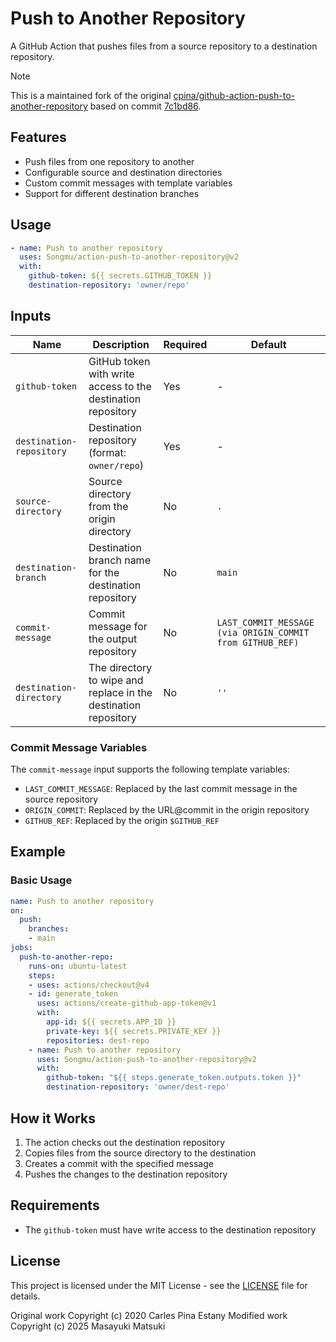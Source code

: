 # Push to Another Repository

A GitHub Action that pushes files from a source repository to a destination repository.

> [!NOTE]
> This is a maintained fork of the original [cpina/github-action-push-to-another-repository](https://github.com/cpina/github-action-push-to-another-repository) based on commit [7c1bd86](https://github.com/cpina/github-action-push-to-another-repository/commit/7c1bd869f38327ce403753fc2a5769e26cacb5ac).

## Features
- Push files from one repository to another
- Configurable source and destination directories
- Custom commit messages with template variables
- Support for different destination branches

## Usage

```yaml
- name: Push to another repository
  uses: Songmu/action-push-to-another-repository@v2
  with:
    github-token: ${{ secrets.GITHUB_TOKEN }}
    destination-repository: 'owner/repo'
```

## Inputs

| Name | Description | Required | Default |
|------|-------------|----------|---------|
| `github-token` | GitHub token with write access to the destination repository | Yes | - |
| `destination-repository` | Destination repository (format: `owner/repo`) | Yes | - |
| `source-directory` | Source directory from the origin directory | No | `.` |
| `destination-branch` | Destination branch name for the destination repository | No | `main` |
| `commit-message` | Commit message for the output repository | No | `LAST_COMMIT_MESSAGE (via ORIGIN_COMMIT from GITHUB_REF)` |
| `destination-directory` | The directory to wipe and replace in the destination repository | No | `''` |

### Commit Message Variables

The `commit-message` input supports the following template variables:

- `LAST_COMMIT_MESSAGE`: Replaced by the last commit message in the source repository
- `ORIGIN_COMMIT`: Replaced by the URL@commit in the origin repository
- `GITHUB_REF`: Replaced by the origin `$GITHUB_REF`

## Example

### Basic Usage

```yaml
name: Push to another repository
on:
  push:
    branches:
    - main
jobs:
  push-to-another-repo:
    runs-on: ubuntu-latest
    steps:
    - uses: actions/checkout@v4
    - id: generate_token
      uses: actions/create-github-app-token@v1
      with:
        app-id: ${{ secrets.APP_ID }}
        private-key: ${{ secrets.PRIVATE_KEY }}
        repositories: dest-repo
    - name: Push to another repository
      uses: Songmu/action-push-to-another-repository@v2
      with:
        github-token: "${{ steps.generate_token.outputs.token }}"
        destination-repository: 'owner/dest-repo'
```

## How it Works
1. The action checks out the destination repository
2. Copies files from the source directory to the destination
3. Creates a commit with the specified message
4. Pushes the changes to the destination repository

## Requirements
- The `github-token` must have write access to the destination repository

## License

This project is licensed under the MIT License - see the [LICENSE](LICENSE) file for details.

Original work Copyright (c) 2020 Carles Pina Estany
Modified work Copyright (c) 2025 Masayuki Matsuki
